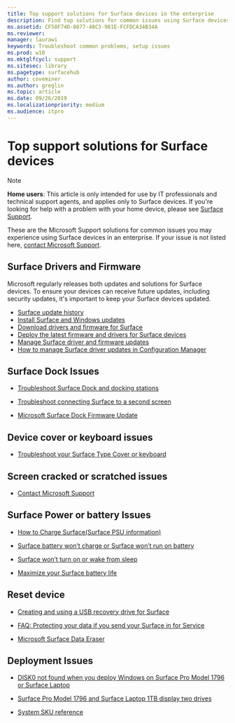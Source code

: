 ```yaml
---
title: Top support solutions for Surface devices in the enterprise
description: Find top solutions for common issues using Surface devices in the enterprise.
ms.assetid: CF58F74D-8077-48C3-981E-FCFDCA34B34A
ms.reviewer: 
manager: laurawi
keywords: Troubleshoot common problems, setup issues
ms.prod: w10
ms.mktglfcycl: support
ms.sitesec: library
ms.pagetype: surfacehub
author: coveminer
ms.author: greglin
ms.topic: article
ms.date: 09/26/2019
ms.localizationpriority: medium
ms.audience: itpro
---
```


# Top support solutions for Surface devices

> [!Note]
> **Home users**: This article is only intended for use by IT professionals and technical support agents, and applies only to Surface devices. If you're looking for help with a problem with your home device, please see [Surface Support](contact-surface-support?tabs=online).

These are the Microsoft Support solutions for common issues you may experience using Surface devices in an enterprise. If your issue is not listed here, [contact Microsoft Support](https://support.microsoft.com/supportforbusiness/productselection).

## Surface Drivers and Firmware

Microsoft regularly releases both updates and solutions for Surface devices. To ensure your devices can receive future updates, including security updates, it's important to keep your Surface devices updated.

- [Surface update history](https://www.microsoft.com/surface/support/install-update-activate/surface-update-history)
- [Install Surface and Windows updates](https://www.microsoft.com/surface/support/performance-and-maintenance/install-software-updates-for-surface?os=windows-10&=undefined)
- [Download drivers and firmware for Surface](https://support.microsoft.com/help/4023482)
- [Deploy the latest firmware and drivers for Surface devices](https://docs.microsoft.com/surface/deploy-the-latest-firmware-and-drivers-for-surface-devices)
- [Manage Surface driver and firmware updates](https://docs.microsoft.com/surface/manage-surface-pro-3-firmware-updates)
- [How to manage Surface driver updates in Configuration Manager](https://support.microsoft.com/help/4098906)

## Surface Dock Issues

- [Troubleshoot Surface Dock and docking stations](https://support.microsoft.com/help/4023468/surface-troubleshoot-surface-dock-and-docking-stations)

- [Troubleshoot connecting Surface to a second screen](https://support.microsoft.com/help/4023496)

- [Microsoft Surface Dock Firmware Update](https://docs.microsoft.com/surface/surface-dock-updater)

## Device cover or keyboard issues

- [Troubleshoot your Surface Type Cover or keyboard](https://www.microsoft.com/surface/support/hardware-and-drivers/troubleshoot-surface-keyboards)

## Screen cracked or scratched issues

- [Contact Microsoft Support](https://support.microsoft.com/supportforbusiness/productselection)

## Surface Power or battery Issues

- [How to Charge Surface(Surface PSU information)](https://support.microsoft.com/help/4023496)

- [Surface battery won’t charge or Surface won’t run on battery](https://support.microsoft.com/help/4023536)

- [Surface won’t turn on or wake from sleep](https://support.microsoft.com/help/4023537)

- [Maximize your Surface battery life](https://support.microsoft.com/help/4483194)

## Reset device

- [Creating and using a USB recovery drive for Surface](https://support.microsoft.com/help/4023512)

- [FAQ: Protecting your data if you send your Surface in for Service](https://support.microsoft.com/help/4023508)

- [Microsoft Surface Data Eraser](https://docs.microsoft.com/surface/microsoft-surface-data-eraser)

## Deployment Issues

- [DISK0 not found when you deploy Windows on Surface Pro Model 1796 or Surface Laptop](https://support.microsoft.com/help/4046108)

- [Surface Pro Model 1796 and Surface Laptop 1TB display two drives](https://support.microsoft.com/help/4046105)

- [System SKU reference](https://docs.microsoft.com/surface/surface-system-sku-reference)
